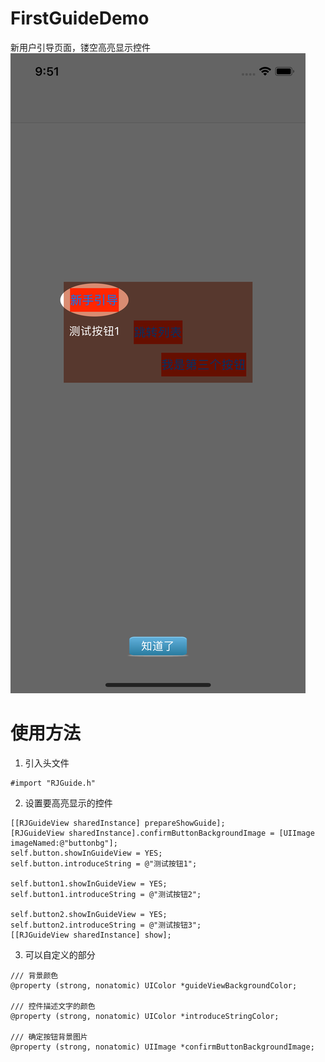 # FirstGuideDemo
新用户引导页面，镂空高亮显示控件
![截图](FirstGuideDemo/screenshot.png)
# 使用方法
1. 引入头文件
```
#import "RJGuide.h"
```
2. 设置要高亮显示的控件
```
[[RJGuideView sharedInstance] prepareShowGuide];
[RJGuideView sharedInstance].confirmButtonBackgroundImage = [UIImage imageNamed:@"buttonbg"];
self.button.showInGuideView = YES;
self.button.introduceString = @"测试按钮1";

self.button1.showInGuideView = YES;
self.button1.introduceString = @"测试按钮2";

self.button2.showInGuideView = YES;
self.button2.introduceString = @"测试按钮3";
[[RJGuideView sharedInstance] show];
```
3. 可以自定义的部分
```
/// 背景颜色
@property (strong, nonatomic) UIColor *guideViewBackgroundColor;

/// 控件描述文字的颜色
@property (strong, nonatomic) UIColor *introduceStringColor;

/// 确定按钮背景图片
@property (strong, nonatomic) UIImage *confirmButtonBackgroundImage;
```
